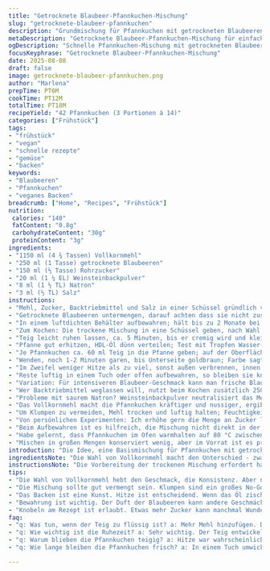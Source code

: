 ```yaml
---
title: "Getrocknete Blaubeer-Pfannkuchen-Mischung"
slug: "getrocknete-blaubeer-pfannkuchen"
description: "Grundmischung für Pfannkuchen mit getrockneten Blaubeeren, angepasste Menge und Zutaten, um einen leicht anderen Geschmack und Textur zu erreichen. Ohne tierische Produkte, ohne Nüsse und laktosefrei. Perfekt zum Aufbewahren, schnell zu mixen und später zuzubereiten. Beachte die Änderungen bei Backpulver und Natron, plus Mehltype, um die Feuchtigkeit besser zu regulieren."
metaDescription: "Getrocknete Blaubeer-Pfannkuchen-Mischung für einfache, fruchtige Pfannkuchen ohne tierische Produkte. Ideal für einen schnellen Frühstücksgenuss."
ogDescription: "Schnelle Pfannkuchen-Mischung mit getrockneten Blaubeeren. Vegan, laktosefrei und vollwertig - ideal für kreative Frühstückseinsätze."
focusKeyphrase: "Getrocknete Blaubeer-Pfannkuchen-Mischung"
date: 2025-08-08
draft: false
image: getrocknete-blaubeer-pfannkuchen.png
author: "Marlena"
prepTime: PT6M
cookTime: PT12M
totalTime: PT18M
recipeYield: "42 Pfannkuchen (3 Portionen á 14)"
categories: ["Frühstück"]
tags:
- "frühstück"
- "vegan"
- "schnelle rezepte"
- "gemüse"
- "backen"
keywords:
- "Blaubeeren"
- "Pfannkuchen"
- "veganes Backen"
breadcrumb: ["Home", "Recipes", "Frühstück"]
nutrition: 
 calories: "140"
 fatContent: "0.8g"
 carbohydrateContent: "30g"
 proteinContent: "3g"
ingredients:
- "1150 ml (4 ¾ Tassen) Vollkornmehl"
- "250 ml (1 Tasse) getrocknete Blaubeeren"
- "150 ml (⅔ Tasse) Rohrzucker"
- "20 ml (1 ¼ EL) Weinsteinbackpulver"
- "8 ml (1 ½ TL) Natron"
- "3 ml (⅓ TL) Salz"
instructions:
- "Mehl, Zucker, Backtriebmittel und Salz in einer Schüssel gründlich vermischen; das Mehl vorher durch ein Sieb streichen, um Klumpen zu vermeiden."
- "Getrocknete Blaubeeren untermengen, darauf achten dass sie nicht zusammenkleben; evtl. leicht mit Mehl bestäuben."
- "In einem luftdichten Behälter aufbewahren; hält bis zu 2 Monate bei kühler, trockener Lagerung."
- "Zum Kochen: Die trockene Mischung in eine Schüssel geben, nach Wahl Pflanzenmilch und ein Apfelmus-Ersatz (50 g, ersetzt Ei und Flüssigkeit) hinzufügen; dickflüssiger Teig entsteht."
- "Teig leicht ruhen lassen, ca. 5 Minuten, bis er cremig wird und kleine Bläschen erscheinen; Zeichen dass Triebmittel wirkt."
- "Pfanne gut erhitzen, HDL-Öl dünn verteilen; Test mit Tropfen Wasser- wenn es zischt und sofort verdampft, genau richtig."
- "Je Pfannkuchen ca. 60 ml Teig in die Pfanne geben; auf der Oberfläche achten, bis kleine Blasen platzen und die Ränder leicht trocken aussehen."
- "Wenden, noch 1-2 Minuten garen, bis Unterseite goldbraun; Farbe sagt mehr als Zeit."
- "Im Zweifel weniger Hitze als zu viel, sonst außen verbrennen, innen teigig bleiben."
- "Reste luftig in einem Tuch oder offen aufbewahren, so bleiben sie knackig."
- "Variation: Für intensiveren Blaubeer-Geschmack kann man frische Blaubeeren unterrühren oder getrocknete durch gehackte, kandierte Zitronenschale ersetzen."
- "Wer Backtriebmittel weglassen will, nutzt beim Kochen zusätzlich 250 ml kohlensäurehaltiges Mineralwasser als Flüssigkeit; sorgt für Biss."
- "Probleme mit saurem Natron? Weinsteinbackpulver neutralisiert das Mehl, es entstehen keine Metallnoten."
- "Das Vollkornmehl macht die Pfannkuchen kräftiger und nussiger, ergibt aber auch etwas festeren Teig; bei Bedarf auf weißes Dinkelmehl wechseln."
- "Um Klumpen zu vermeiden, Mehl trocken und luftig halten; Feuchtigkeit zieht sie zusammen."
- "Von persönlichen Experimenten: Ich erhöhe gern die Menge an Zucker leicht, je nach Blaubeeren, sonst zu fade."
- "Beim Aufbewahren ist es hilfreich, die Mischung nicht direkt in der Nähe von starken Gerüchen zu lagern, sonst nehmen die Blaubeeren Fremdaromen an."
- "Habe gelernt, dass Pfannkuchen im Ofen warmhalten auf 80 °C zwischen den Gängen besser funktioniert als unter gestapelten Tüchern, hält die Kruste."
- "Mischen in großen Mengen konserviert wenig, aber im Vorrat ist es praktisch; immer frisch die Flüssigkeit dazumixen."
introduction: "Die Idee, eine Basismischung für Pfannkuchen mit getrockneten Blaubeeren vorzubereiten, entstand aus der Praxis häufiger spontaner Frühstücke. Fertig abgepackte Mischungen enthalten oft unnötige Zusatzstoffe, und frische Mischungen erlauben gezielte Kontrolle über Geschmack und Textur. Getrocknete Beeren liefern im trockenen Zustand Aroma und Süße, die sich bei Zugabe der Flüssigkeit gleich entfalten. Gleichzeitig reduziert das Vollkornmehl die Feuchtigkeit und gibt eine herzhafte Note, die überraschend gut mit der Süße der Blaubeeren harmoniert. Die Anpassung der Backtriebmittel ist ein Ergebnis langjähriger Versuche, um schön luftige Pfannkuchen zu erhalten, ohne zu viel Säure oder metallischen Geschmack zu riskieren. Bei richtiger Lagerung bleibt die Mischung jederzeit griffbereit und ist eine unkomplizierte Basis für Abendessen, Frühstück oder süße Snacks. Die Details zur Konsistenz und zum Bratverhalten helfen dabei, auch in ungewohnten Küchen gleichbleibende Ergebnisse zu erzielen und Fehler wie zähen oder verbrannten Teig zu vermeiden."
ingredientsNote: "Die Wahl von Vollkornmehl macht den Unterschied - zwar benötigt der Teig dann etwas mehr Flüssigkeit und eine länger angepasste Ruhezeit, doch der Geschmack gewinnt an Tiefe. Getrocknete Blaubeeren sind austauschbar mit getrockneten Cranberries oder kleinen, kandierten Zitronenstücken, was interessantes Aroma ergibt. Rohrzucker schmilzt besser als raffinierter Zucker und unterstützt die Bräunung; alternativ kann Kokosblütenzucker verwendet werden. Weinsteinbackpulver ist hier das Triebmittel der Wahl, weil es im Gegensatz zu einfachem Backpulver keine unerwünschten Nebengeschmäcker liefert. Natron kompensiert die Säure der Früchte und sorgt für lockerere Pflanzergebnisse. Salz ist nicht nur ein Geschmacksverstärker, sondern reguliert den Gärprozess bei der Teiglockerung. Wichtig: Alle trockenen Zutaten müssen trocken, luftig und frei von Klumpen sein, um ein homogenes Endprodukt zu gewährleisten. Für Notfälle darf das Mehl auch halbiert mit hellem Dinkelmehl ersetzt werden, das verringert die Dichte und erleichtert die Textur für empfindliche Mägen."
instructionsNote: "Die Vorbereitung der trockenen Mischung erfordert hauptsächlich Genauigkeit beim Abwiegen und eine gute Durchmischung- hier macht es Sinn, einen Schneebesen oder Mixer mit Flügeln zu benutzen, damit die trockenen Zutaten gut verteilt sind. Nach dem Einrühren der Blaubeeren hat sich bewährt, diese leicht mit Mehl zu stauben, um ein Zusammenkleben zu verhindern. Beim Kochen ist Geduld angesagt. Die Pfanne muss richtig heiß sein, aber nicht so sehr, dass der Teig sofort anbrennt; dazu trägt eine dünne Schicht neutrales Öl bei, das kurz aufgewärmt wird. Die erkennbare Oberfläche, die kleine Bläschen wirft und an den Rändern leicht trocken wird, ist das Signal zum Wenden. Der zweite Durchgang auf der Pfanne dauert etwas kürzer, da die Wärme schon gut übertragen ist. Wichtig ist, die Pfannkuchen hinterher luftdurchlässig zu lagern, damit sie nicht weich werden. Alternative Flüssigkeiten und Bindemittel wie Apfelmus helfen bei Ei- und Milchersatz, reagieren mit den Backtriebmitteln und erzeugen eine luftige Krume. Übung und Beobachtung der Textur verbessern den Ablauf; zu flüssig mündet in zu dünne Pfannkuchen, zu dick verhindert das Ausbacken."
tips:
- "Die Wahl von Vollkornmehl hebt den Geschmack, die Konsistenz. Aber nicht vergessen, es benötigt mehr Flüssigkeit. Achte darauf, dass der Teig auch wirklich raumtemperatur hat. Ich habe festgestellt, ruhiger Teig gibt bessere Ergebnisse."
- "Die Mischung sollte gut vermengt sein. Klumpen sind ein großes No-Go. Ich verwende einen Schneebesen oder Mixer um sicherzustellen. Immer gleichmäßig, hast du die Kontrolle über Geschmack und Textur. Staube die Früchte leicht mit Mehl, hilft beim Verhindern von Kleben."
- "Das Backen ist eine Kunst. Hitze ist entscheidend. Wenn das Öl zischt, ist es perfekt. Immer einen kleinen Versuch machen – ein Tropfen Teig. Die Bläschen sagen vieles aus, dann ist es Zeit zum Wenden. weniger Hitze hält alles schön locker. Wer mag, kann mit frischen Blaubeeren experimentieren."
- "Bewahrung ist wichtig. Der Duft der Blaubeeren kann andere Geschmäcker annehmen. Am besten in einem luftdichten Behälter, weg von starken Gerüchen lagern. Auch wenn du etwas übrig hast - lasse sie abkühlen, damit die Knusprigkeit bleibt."
- "Knobeln am Rezept ist erlaubt. Etwas mehr Zucker kann manchmal Wunder wirken, besonders wenn die Blaubeeren nicht so süß sind. Vergiss das Natron nicht. Es neutralisiert die Säure und sorgt für eine fluffigere Konsistenz. Das macht den Unterschied."
faq:
- "q: Was tun, wenn der Teig zu flüssig ist? a: Mehr Mehl hinzufügen. Doch nicht einfach. Langsam vorgehen. Vielleicht den Teig ruhen lassen; das hilft manchmal auch."
- "q: Wie wichtig ist die Ruhezeit? a: Sehr wichtig. Der Teig entwickelt Blasen, die helfen. Zu lang kann zu trocken sein; kurze Pause meistens effektiv; genau beobachten."
- "q: Warum blieben die Pfannkuchen teigig? a: Hitze war wahrscheinlich zu hoch. Merke dir die richtige Temperatur. Das Zischen im Öl hilft hier. Passen die Ränder an, ist es fast Zeit zu wenden."
- "q: Wie lange bleiben die Pfannkuchen frisch? a: In einem Tuch umwickeln. Das hält sie knusprig. Offenes Lagern kann das Gegenteil bewirken, also immer an die Feuchtigkeit denken. Überlege auch, die Mischung in kleinen Portionen aufzubewahren."

---
```

